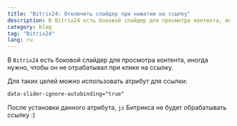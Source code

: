 ```yaml
---
title: "Bitrix24: Отключить слайдер при нажатии на ссылку"
description: В Bitrix24 есть боковой слайдер для просмотра контента, иногда нужно, чтобы он не отрабатывал при клике на ссылку.
category: blog
tag: "Bitrix24"
lang: ru
---
```

В `Bitrix24` есть боковой слайдер для просмотра контента, иногда нужно, чтобы он не отрабатывал при клике на ссылку.

Для таких целей можно использовать атрибут для ссылки:

```html
data-slider-ignore-autobinding="true"
```

После установки данного атрибута, `js` Битрикса не будет обрабатывать ссылку :)
